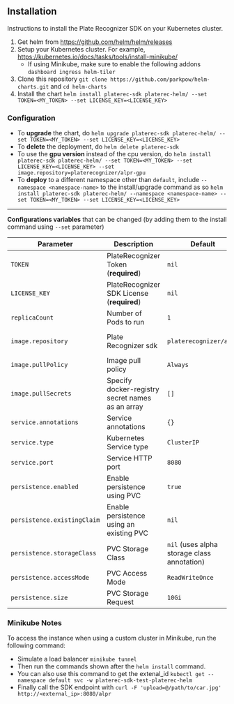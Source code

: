 ## Installation

Instructions to install the Plate Recognizer SDK on your Kubernetes cluster.

1. Get helm from https://github.com/helm/helm/releases
1. Setup your Kubernetes cluster. For example, https://kubernetes.io/docs/tasks/tools/install-minikube/
	- If using Minikube, make sure to enable the following addons `dashboard ingress helm-tiler`
1. Clone this repository `git clone https://github.com/parkpow/helm-charts.git` and `cd helm-charts`
1. Install the chart `helm install platerec-sdk platerec-helm/ --set TOKEN=<MY_TOKEN> --set LICENSE_KEY=<LICENSE_KEY>`

### Configuration

- To **upgrade** the chart, do `helm upgrade platerec-sdk platerec-helm/ --set TOKEN=<MY_TOKEN> --set LICENSE_KEY=<LICENSE_KEY>`
- To **delete** the deployment, do `helm delete platerec-sdk`
- To use the **gpu version** instead of the cpu version, do `helm install platerec-sdk platerec-helm/ --set TOKEN=<MY_TOKEN> --set LICENSE_KEY=<LICENSE_KEY> --set image.repository=platerecognizer/alpr-gpu` 
- To **deploy** to a different namespace other than `default`, include `--namespace <namespace-name>` to the install/upgrade command as so  `helm install platerec-sdk platerec-helm/ --namespace <namespace-name> --set TOKEN=<MY_TOKEN> --set LICENSE_KEY=<LICENSE_KEY>`

---

**Configurations variables** that can be changed (by adding them to the install command using `--set` parameter)

| Parameter | Description | Default  | Options |
|-----------|-------------|----------|---------|
| `TOKEN`   |  PlateRecognizer Token (**required**)            | `nil`          |    |
| `LICENSE_KEY`   |  PlateRecognizer SDK License (**required**)            | `nil`          |    |
| `replicaCount`   |  Number of Pods to run            | `1`          |   |
| `image.repository`   | Plate Recognizer sdk             | `platerecognizer/alpr`          | [`platerecognizer/alpr`, `platerecognizer/alpr-gpu`]  |
| `image.pullPolicy`   |   Image pull policy   | `Always`          | [`Always`, `IfNotPresent`] |
| `image.pullSecrets`   |  	Specify docker-registry secret names as an array            | `[]`          | `True` |
| `service.annotations`                     | Service annotations                                                                                    | `{}`                                                         |
| `service.type`                            | Kubernetes Service type                                                                                | `ClusterIP`                                               | [`LoadBalancer`, `ClusterIP`]
| `service.port`                            | Service HTTP port                                                                                      | `8080`                                                         |
| `persistence.enabled`                     | Enable persistence using PVC                                                                           | `true`                                                       |
| `persistence.existingClaim`               | Enable persistence using an existing PVC                                                               | `nil`                                                        |
| `persistence.storageClass`                | PVC Storage Class                                                                                      | `nil` (uses alpha storage class annotation)                  |
| `persistence.accessMode`                  | PVC Access Mode                                                                                        | `ReadWriteOnce`                                              | [`ReadWriteMany`, `ReadWriteOnce` ]
| `persistence.size`                        | PVC Storage Request                                                                                    | `10Gi`                                                       |






### Minikube Notes

To access the instance when using a custom cluster in Minikube, run the following command:

- Simulate a load balancer `minikube tunnel`
- Then run the commands shown after the `helm install` command.
- You can also use this command to get the extenal_id `kubectl get --namespace default svc -w platerec-sdk-test-platerec-helm`
- Finally call the SDK endpoint with `curl -F 'upload=@/path/to/car.jpg' http://<external_ip>:8080/alpr`


